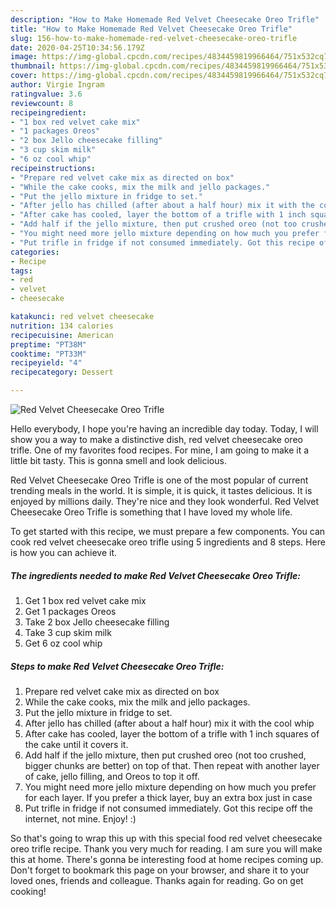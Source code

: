 ```yaml
---
description: "How to Make Homemade Red Velvet Cheesecake Oreo Trifle"
title: "How to Make Homemade Red Velvet Cheesecake Oreo Trifle"
slug: 156-how-to-make-homemade-red-velvet-cheesecake-oreo-trifle
date: 2020-04-25T10:34:56.179Z
image: https://img-global.cpcdn.com/recipes/4834459819966464/751x532cq70/red-velvet-cheesecake-oreo-trifle-recipe-main-photo.jpg
thumbnail: https://img-global.cpcdn.com/recipes/4834459819966464/751x532cq70/red-velvet-cheesecake-oreo-trifle-recipe-main-photo.jpg
cover: https://img-global.cpcdn.com/recipes/4834459819966464/751x532cq70/red-velvet-cheesecake-oreo-trifle-recipe-main-photo.jpg
author: Virgie Ingram
ratingvalue: 3.6
reviewcount: 8
recipeingredient:
- "1 box red velvet cake mix"
- "1 packages Oreos"
- "2 box Jello cheesecake filling"
- "3 cup skim milk"
- "6 oz cool whip"
recipeinstructions:
- "Prepare red velvet cake mix as directed on box"
- "While the cake cooks, mix the milk and jello packages."
- "Put the jello mixture in fridge to set."
- "After jello has chilled (after about a half hour) mix it with the cool whip"
- "After cake has cooled, layer the bottom of a trifle with 1 inch squares of the cake until it covers it."
- "Add half if the jello mixture, then put crushed oreo (not too crushed, bigger chunks are better) on top of that. Then repeat with another layer of cake, jello filling, and Oreos to top it off."
- "You might need more jello mixture depending on how much you prefer for each layer. If you prefer a thick layer, buy an extra box just in case"
- "Put trifle in fridge if not consumed immediately. Got this recipe off the internet, not mine. Enjoy! :)"
categories:
- Recipe
tags:
- red
- velvet
- cheesecake

katakunci: red velvet cheesecake 
nutrition: 134 calories
recipecuisine: American
preptime: "PT38M"
cooktime: "PT33M"
recipeyield: "4"
recipecategory: Dessert

---
```



![Red Velvet Cheesecake Oreo Trifle](https://img-global.cpcdn.com/recipes/4834459819966464/751x532cq70/red-velvet-cheesecake-oreo-trifle-recipe-main-photo.jpg)

Hello everybody, I hope you're having an incredible day today. Today, I will show you a way to make a distinctive dish, red velvet cheesecake oreo trifle. One of my favorites food recipes. For mine, I am going to make it a little bit tasty. This is gonna smell and look delicious.

Red Velvet Cheesecake Oreo Trifle is one of the most popular of current trending meals in the world. It is simple, it is quick, it tastes delicious. It is enjoyed by millions daily. They're nice and they look wonderful. Red Velvet Cheesecake Oreo Trifle is something that I have loved my whole life.




To get started with this recipe, we must prepare a few components. You can cook red velvet cheesecake oreo trifle using 5 ingredients and 8 steps. Here is how you can achieve it.

<!--inarticleads1-->

##### The ingredients needed to make Red Velvet Cheesecake Oreo Trifle:

1. Get 1 box red velvet cake mix
1. Get 1 packages Oreos
1. Take 2 box Jello cheesecake filling
1. Take 3 cup skim milk
1. Get 6 oz cool whip




<!--inarticleads2-->

##### Steps to make Red Velvet Cheesecake Oreo Trifle:

1. Prepare red velvet cake mix as directed on box
1. While the cake cooks, mix the milk and jello packages.
1. Put the jello mixture in fridge to set.
1. After jello has chilled (after about a half hour) mix it with the cool whip
1. After cake has cooled, layer the bottom of a trifle with 1 inch squares of the cake until it covers it.
1. Add half if the jello mixture, then put crushed oreo (not too crushed, bigger chunks are better) on top of that. Then repeat with another layer of cake, jello filling, and Oreos to top it off.
1. You might need more jello mixture depending on how much you prefer for each layer. If you prefer a thick layer, buy an extra box just in case
1. Put trifle in fridge if not consumed immediately. Got this recipe off the internet, not mine. Enjoy! :)




So that's going to wrap this up with this special food red velvet cheesecake oreo trifle recipe. Thank you very much for reading. I am sure you will make this at home. There's gonna be interesting food at home recipes coming up. Don't forget to bookmark this page on your browser, and share it to your loved ones, friends and colleague. Thanks again for reading. Go on get cooking!
